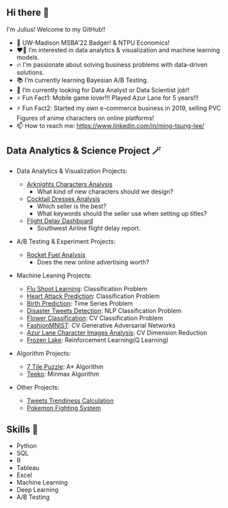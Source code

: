 ## Hi there 👋

I'm Julius! Welcome to my GitHub!!

- 🏫 UW-Madison MSBA'22 Badger! & NTPU Economics!
- ❤️‍🔥 I’m interested in data analytics & visualization and machine learning models.
- 🔥 I'm passionate about solving business problems with data-driven solutions.
- 📚 I’m currently learning Bayesian A/B Testing.
- 🔭 I’m currently looking for Data Analyst or Data Scientist job!!
- ⚡  Fun Fact1: Mobile game lover!!! Played Azur Lane for 5 years!!!
- ⚡  Fun Fact2: Started my own e-commerce business in 2019, selling PVC Figures of anime characters on online platforms!
- 📫 How to reach me: https://www.linkedin.com/in/ming-tsung-lee/


## Data Analytics & Science Project 🪄

- Data Analytics & Visualization Projects:
  - [Arknights Characters Analysis](https://github.com/juliuswiscmsba/Arknights-Analysis)
    - What kind of new characters should we design?
  - [Cocktail Dresses Analysis](https://github.com/juliuswiscmsba/Amazon-Cocktail-Dresses-Analysis)
    - Which seller is the best?
    - What keywords should the seller use when setting up titles?
  - [Flight Delay Dashboard]( https://public.tableau.com/views/Final_Project_tableau/GB765_Final_project?:language=enUS&:display_count=n&:origin=viz_share_link) 
    - Southwest Airline flight delay report.

- A/B Testing & Experiment Projects:
  - [Rocket Fuel Analysis](https://github.com/juliuswiscmsba/RocketFuel-Analysis)
    - Does the new online advertising worth?
  
- Machine Leaning Projects:
  - [Flu Shoot Learning](https://github.com/juliuswiscmsba/Flu-Shot-Learning): Classification Problem
  - [Heart Attack Prediction](https://github.com/juliuswiscmsba/Heart-Attack): Classification Problem
  - [Birth Prediction](https://github.com/juliuswiscmsba/Birth-Prediction): Time Series Problem
  - [Disaster Tweets Detection](https://github.com/juliuswiscmsba/NLP-Disaster-Tweets): NLP Classification Problem
  - [Flower Classification](https://github.com/juliuswiscmsba/flower-classification-with-TF): CV Classification Problem
  - [FashionMNIST](https://github.com/juliuswiscmsba/GANs-FashionMNIST): CV Generative Adversarial Networks
  - [Azur Lane Character Images Analysis](https://github.com/juliuswiscmsba/AzurLane-Characters-Images-Analysis): CV Dimension Reduction
  - [Frozen Lake](https://github.com/juliuswiscmsba/Frozenlake-Q-Learning): Reinforcement Learning(Q Learning)

- Algorithm Projects:
  - [7 Tile Puzzle](https://github.com/juliuswiscmsba/A-star-algorithm-on-the-7-tile-Puzzle): A* Algorithm
  - [Teeko](https://github.com/juliuswiscmsba/Teeko-with-minimax-algorithm): Minmax Algorithm

- Other Projects:
  - [Tweets Trendiness Calculation](https://github.com/juliuswiscmsba/Data_Technology_GroupProject)
  - [Pokemon Fighting System](https://github.com/juliuswiscmsba/Pokemon)


## Skills 🔧
- Python
- SQL
- R
- Tableau
- Excel
- Machine Learning
- Deep Learning
- A/B Testing



<!--
**juliuswiscmsba/juliuswiscmsba** is a ✨ _special_ ✨ repository because its `README.md` (this file) appears on your GitHub profile.

Here are some ideas to get you started:

- 🔭 I’m currently working on ...
- 🌱 I’m currently learning ...
- 👯 I’m looking to collaborate on ...
- 🤔 I’m looking for help with ...
- 💬 Ask me about ...
- 📫 How to reach me: ...
- 😄 Pronouns: ...
- ⚡ Fun fact: ...
-->
